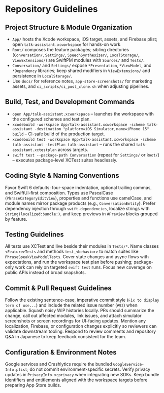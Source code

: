 # Repository Guidelines

## Project Structure & Module Organization
- `App/` hosts the Xcode workspace, iOS target, assets, and Firebase plist; open `talk-assistant.xcworkspace` for hands-on work.
- `Root/` composes the feature packages; sibling directories (`Conversation/`, `Settings/`, `SpeechSynthesizer/`, `LocalStorage/`, `ViewExtensions/`) are SwiftPM modules with `Sources/` and `Tests/`.
- `Conversation/` and `Settings/` expose `*Presentation`, `*ViewModel`, and `*Dependency` libraries; keep shared modifiers in `ViewExtensions/` and persistence in `LocalStorage/`.
- Use `docs/` for reference notes, `app-store-screenshots/` for marketing assets, and `ci_scripts/ci_post_clone.sh` when adjusting pipelines.

## Build, Test, and Development Commands
- `open App/talk-assistant.xcworkspace` – launches the workspace with the configured schemes and test plan.
- `xcodebuild -workspace App/talk-assistant.xcworkspace -scheme talk-assistant -destination "platform=iOS Simulator,name=iPhone 15" build` – CI-safe build of the production target.
- `xcodebuild test -workspace App/talk-assistant.xcworkspace -scheme talk-assistant -testPlan talk-assistant` – runs the shared `talk-assistant.xctestplan` across targets.
- `swift test --package-path Conversation` (repeat for `Settings/` or `Root/`) – executes package-level XCTest suites headlessly.

## Coding Style & Naming Conventions
Favor Swift 6 defaults: four-space indentation, optional trailing commas, and SwiftUI-first composition. Types use PascalCase (`PhraseCategoryEditView`), properties and functions use camelCase, and module names mirror package products (e.g., `ConversationEntity`). Prefer dependency injection through `swift-dependencies`, localize strings with `String(localized:bundle:)`, and keep previews in `#Preview` blocks grouped by feature.

## Testing Guidelines
All tests use XCTest and live beside their modules in `Tests/*`. Name classes `<Feature>Tests` and methods `test_<behavior>` to match suites like `PhraseSpeakViewModelTests`. Cover state changes and async flows with expectations, and run the workspace test plan before pushing; package-only work can rely on targeted `swift test` runs. Focus new coverage on public APIs instead of broad snapshots.

## Commit & Pull Request Guidelines
Follow the existing sentence-case, imperative commit style (`Fix to display term of use...`) and include the related issue number (`#92`) when applicable. Squash noisy WIP histories locally. PRs should summarize the change, call out affected modules, link issues, and attach simulator screenshots or screen recordings for UI-facing updates. Mention any localization, Firebase, or configuration changes explicitly so reviewers can validate downstream tooling. Respond to review comments and repository Q&A in Japanese to keep feedback consistent for the team.

## Configuration & Environment Notes
Google services and Crashlytics require the bundled `GoogleService-Info.plist`; do not commit environment-specific secrets. Verify privacy updates in `PrivacyInfo.xcprivacy` when integrating new SDKs. Keep bundle identifiers and entitlements aligned with the workspace targets before preparing App Store builds.
